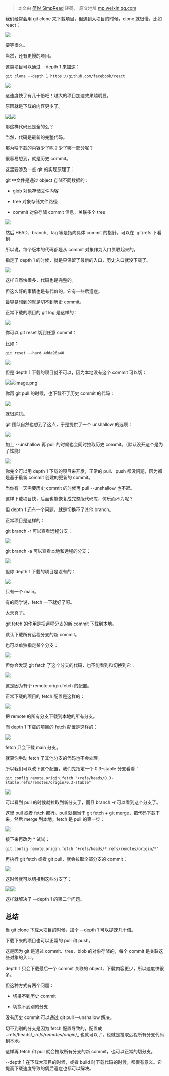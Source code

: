 > 本文由 [简悦 SimpRead](http://ksria.com/simpread/) 转码， 原文地址 [mp.weixin.qq.com](https://mp.weixin.qq.com/s/6VaV70zbnfzWBRxHGbmTcw)

我们经常会用 git clone 来下载项目，但遇到大项目的时候，clone 就很慢，比如 react：

![](https://mmbiz.qpic.cn/mmbiz_gif/YprkEU0TtGhibU1AnR2FibYBJ6GjFN1icgpQVe4W8x7aEYuqA1ZWuE8iaD2kOEDicG2icZ4GtF6GAY7PfWYQcrjW7cEg/640?wx_fmt=gif)

要等很久。

当然，还有更慢的项目。

这类项目可以通过 --depth 1 来加速：

```
git clone --depth 1 https://github.com/facebook/react
```

![](https://mmbiz.qpic.cn/mmbiz_gif/YprkEU0TtGhibU1AnR2FibYBJ6GjFN1icgpVzengH874iaibnDqGcXNvn4vNLPaVyicCnOQKI3hb0NYPpD7vWyHVX1YA/640?wx_fmt=gif)

这速度快了有几十倍吧！越大的项目加速效果越明显。

原因就是下载的内容更少了。

![](https://mmbiz.qpic.cn/mmbiz_png/YprkEU0TtGhibU1AnR2FibYBJ6GjFN1icgpVAQDYQIWibA9uv9peMib15WODAglg4jPScObobjvJ3ZIBiak6zmNicHaVg/640?wx_fmt=png)![](https://mmbiz.qpic.cn/mmbiz_png/YprkEU0TtGhibU1AnR2FibYBJ6GjFN1icgpMcFtZcjhwQQmcDTGG835Cz9YLgNxe4I99xrNx2lHic4aphyVicgPrIaQ/640?wx_fmt=png)

那这样代码还是全的么？

当然，代码是最新的完整代码。

那为啥下载的内容少了呢？少了哪一部分呢？

很容易想到，就是历史 commit。

这里要涉及一点 git 的实现原理了：

git 中文件是通过 object 存储不同数据的：

*   glob 对象存储文件内容
    
*   tree 对象存储文件路径
    
*   commit 对象存储 commit 信息，关联多个 tree
    

![](https://mmbiz.qpic.cn/mmbiz_png/YprkEU0TtGhibU1AnR2FibYBJ6GjFN1icgpMOiaErMkgEymviaXtXNIECxJSQuiciajrfATg5f5BZesjSmSLZHWaoDgcA/640?wx_fmt=png)

然后 HEAD、branch、tag 等是指向具体 commit 的指针，可以在 .git/refs 下看到

所以说，每个版本的代码都是从 commit 对象作为入口关联起来的。

指定了 depth 1 的时候，就是只保留了最新的入口，历史入口就没下载了。

![](https://mmbiz.qpic.cn/mmbiz_png/YprkEU0TtGhibU1AnR2FibYBJ6GjFN1icgpHv1g5RFnoFrLqcFsgcM6sTfYpwiatlRrlPPx0NsLLUyNuicp1LvUfy5Q/640?wx_fmt=png)

这样自然快很多，代码也是完整的。

但这么好的事情也是有代价的，它有一些后遗症。

最容易想到的就是切不到历史 commit。

正常下载的项目的 git log 是这样的：

![](https://mmbiz.qpic.cn/mmbiz_png/YprkEU0TtGhibU1AnR2FibYBJ6GjFN1icgpqsnbZbqoZFcaibaLsC0iaQ4oOxyOXhJZUAbrxlteWZiaAtlxELNh4YBpQ/640?wx_fmt=png)

你可以 git reset 切到任意 commit：

比如：

```
git reset --hard 4dda96a40
```

![](https://mmbiz.qpic.cn/mmbiz_png/YprkEU0TtGhibU1AnR2FibYBJ6GjFN1icgpibXxCq4t0Q3Uomp8yFxVqJtKx1qUtSuW9jFxCdetFia72E11CvtWDEkQ/640?wx_fmt=png)

但是 depth 1 下载的项目就不可以，因为本地没有这个 commit 可以切：

![](https://mmbiz.qpic.cn/mmbiz_png/YprkEU0TtGhibU1AnR2FibYBJ6GjFN1icgpd7SeR9Nl5UGgRNXzvWzaRIHbXUa9hsK2UcWt9sucNsF3rMdvqFkibMA/640?wx_fmt=png)![](https://mmbiz.qpic.cn/mmbiz_png/YprkEU0TtGhibU1AnR2FibYBJ6GjFN1icgpTqUm2UUDBOqtmrSayza4PianWvzuCvABV922rnf6HiaCaFe5krYzIBicw/640?wx_fmt=png)image.png

你再 git pull 的时候，也下载不了历史 commit 的代码：

![](https://mmbiz.qpic.cn/mmbiz_png/YprkEU0TtGhibU1AnR2FibYBJ6GjFN1icgpHFUfseibvavAs8lxOYzH9iajNR9qPdianx7Qe7aIIPm649ZBknOXUuYYA/640?wx_fmt=png)

就很尴尬。

git 团队自然也想到了这点，于是提供了一个 unshallow 的选项：

![](https://mmbiz.qpic.cn/mmbiz_png/YprkEU0TtGhibU1AnR2FibYBJ6GjFN1icgpBCPVFSj5MhIH6qB9tu33P4o5wOL7uzXAdCObzfpwwDP8ItQWf7j7rA/640?wx_fmt=png)

加上 --unshallow 再 pull 的时候也会同时拉取历史 commit。（默认没开这个是为了性能）

![](https://mmbiz.qpic.cn/mmbiz_png/YprkEU0TtGhibU1AnR2FibYBJ6GjFN1icgppC3799gyxNgelsJKUfYf4EpXQD5waxrmxQdOApw9194FNLlibbN83oQ/640?wx_fmt=png)

你完全可以用 depth 1 下载的项目来开发，正常的 pull、push 都没问题，因为都是基于最新 commit 创建的更新的 commit。

当你有一天需要历史 commit 的时候再 pull --unshallow 也不迟。

这样下载项目快，后面也能恢复成完整版代码库，何乐而不为呢？

但 depth 1 还有一个问题，就是切换不了其他 branch。

正常项目是这样的：

git branch -r 可以查看远程分支：

![](https://mmbiz.qpic.cn/mmbiz_png/YprkEU0TtGhibU1AnR2FibYBJ6GjFN1icgpgMDZVpCMCnP5UicbrrbtbjCPSWfYsX9CBKUJD5fw2zIhLNib6EYeUl5A/640?wx_fmt=png)

git branch -a 可以查看本地和远程的分支：

![](https://mmbiz.qpic.cn/mmbiz_png/YprkEU0TtGhibU1AnR2FibYBJ6GjFN1icgpv9xeRWnhRWjl0wibpNxQBbHKgBXItlhmUqtufy7U31ZhaTQXJKUKyyQ/640?wx_fmt=png)

但你 depth 1 下载的项目是没有的：

![](https://mmbiz.qpic.cn/mmbiz_png/YprkEU0TtGhibU1AnR2FibYBJ6GjFN1icgp7rIia7uJZjhdhMDsVLjgMyX066LreSaF77w2GDOX5SCALV1RXOYhjOQ/640?wx_fmt=png)

只有一个 main。

有的同学说，fetch 一下就好了呀。

太天真了。

git fetch 的作用是把远程分支的新 commit 下载到本地。

默认下载所有远程分支的新 commit。

也可以单独指定某个分支：

![](https://mmbiz.qpic.cn/mmbiz_png/YprkEU0TtGhibU1AnR2FibYBJ6GjFN1icgpCqpFOyBkJnxywuqibSVeD1BnG67dds2zKrn4enS5GMmiapmcJYp0ddbQ/640?wx_fmt=png)

但你会发现 git fetch 了这个分支的代码，也不能看到和切换到它：

![](https://mmbiz.qpic.cn/mmbiz_png/YprkEU0TtGhibU1AnR2FibYBJ6GjFN1icgpOFXsP9k8lsic0s3ATsr59sfpBeogBTDIG9038rK6sQC8fic0rUjic6Prg/640?wx_fmt=png)

这是因为有个 remote.origin.fetch 的配置。

正常下载的项目的 fetch 配置是这样的：

![](https://mmbiz.qpic.cn/mmbiz_png/YprkEU0TtGhibU1AnR2FibYBJ6GjFN1icgpibc7McYHxwH0Noubrehp5AWT37bZJBZllFGWQEbqPcXMyAd6tmPusicQ/640?wx_fmt=png)

把 remote 的所有分支下载到本地的所有分支。

而 depth 1 下载的项目的 fetch 配置是这样的：

![](https://mmbiz.qpic.cn/mmbiz_png/YprkEU0TtGhibU1AnR2FibYBJ6GjFN1icgpJL75ovzkH3JPoZgrghYtMR4eseACxCbgkjqaNXAkr7uTBqqP7f61YA/640?wx_fmt=png)

fetch 只会下载 main 分支。

就算你手动 fetch 了其他分支的代码也不会处理。

所以我们可以改下这个配置，我们先指定一个 0.3-stable 分支看看：

```
git config remote.origin.fetch "+refs/heads/0.3-stable:refs/remotes/origin/0.3-stable"
```

![](https://mmbiz.qpic.cn/mmbiz_png/YprkEU0TtGhibU1AnR2FibYBJ6GjFN1icgpIkFK19rH2slbgkv6BqZke0wEC0wCUicENJUKobCyjWP4lyZQFLJs6nw/640?wx_fmt=png)

可以看到 pull 的时候就拉取到新分支了，而且 branch -r 可以看到这个分支了。

这里 pull 或者 fetch 都行。pull 就相当于 git fetch + git merge，把代码下载下来，然后 merge 到本地。fetch 是 pull 的第一步：

![](https://mmbiz.qpic.cn/mmbiz_png/YprkEU0TtGhibU1AnR2FibYBJ6GjFN1icgp6iamibSpIhGpwjoAiaQ3G8UxSrUMCiceRwicLjn8dCvKRXASVW3OdJH8SxQ/640?wx_fmt=png)

接下来再改为 * 试试：

```
git config remote.origin.fetch "+refs/heads/*:refs/remotes/origin/*"
```

再执行 git fetch 或者 git pull，就会拉取全部分支的 commit：

![](https://mmbiz.qpic.cn/mmbiz_png/YprkEU0TtGhibU1AnR2FibYBJ6GjFN1icgp51IAu8HzIXMfiaFIQIgDNrnhkTJoPY3icsUFicHSC48GJ9wC8ph5pOicxg/640?wx_fmt=png)

这时候就可以切换到这些分支了：

![](https://mmbiz.qpic.cn/mmbiz_png/YprkEU0TtGhibU1AnR2FibYBJ6GjFN1icgpXCXJBbM6g8AKicJvicd3lWTC2Yg19icOWTqoDFGtk806SfXQRUbpMabbA/640?wx_fmt=png)![](https://mmbiz.qpic.cn/mmbiz_png/YprkEU0TtGhibU1AnR2FibYBJ6GjFN1icgpLaiaKAxkX3qXic7QoiabYDuic2yzejXc7QgibKxB71d14nkHYWyzr00ZbUg/640?wx_fmt=png)

这样就解决了 --depth 1 的第二个问题。

总结
--

当 git clone 下载大项目的时候，加个 --depth 1 可以提速几十倍。

下载下来的项目也可以正常的 pull 和 push。

这是因为 git 是通过 commit、tree、blob 的对象存储的，每个 commit 是关联这些对象的入口。

depth 1 只会下载最后一个 commit 关联的 object，下载内容更少，所以速度快很多。

但这种方式有两个问题：

*   切换不到历史 commit
    
*   切换不到别的分支
    

没有历史 commit 可以通过 git pull --unshallow 解决。

切不到别的分支是因为 fetch 配置导致的，配置成 +refs/heads/*_:refs/remotes/origin/*_ 也就可以了，也就是拉取远程所有分支代码到本地。

这样再 fetch 和 pull 就会拉取所有分支的新 commit，也可以正常的切分支。

--depth 1 在下载大项目的时候，或者 build 时下载代码的时候，都很有意义。它提高下载速度导致的俩后遗症也都可以解决。